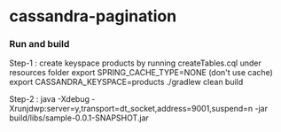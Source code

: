 # cassandra-pagination

### Run and build
Step-1 : 
create keyspace products by running createTables.cql under resources folder
export SPRING_CACHE_TYPE=NONE (don't use cache)
export CASSANDRA_KEYSPACE=products
./gradlew clean build

Step-2 :
java -Xdebug -Xrunjdwp:server=y,transport=dt_socket,address=9001,suspend=n -jar build/libs/sample-0.0.1-SNAPSHOT.jar

